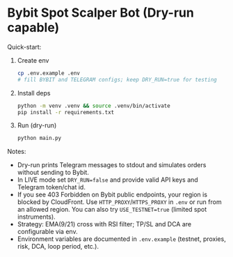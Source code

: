 # Bybit Spot Scalper Bot (Dry-run capable)

Quick-start:

1. Create env

   ```bash
   cp .env.example .env
   # fill BYBIT and TELEGRAM configs; keep DRY_RUN=true for testing
   ```

2. Install deps

   ```bash
   python -m venv .venv && source .venv/bin/activate
   pip install -r requirements.txt
   ```

3. Run (dry-run)

   ```bash
   python main.py
   ```

Notes:
- Dry-run prints Telegram messages to stdout and simulates orders without sending to Bybit.
- In LIVE mode set `DRY_RUN=false` and provide valid API keys and Telegram token/chat id.
- If you see 403 Forbidden on Bybit public endpoints, your region is blocked by CloudFront. Use `HTTP_PROXY`/`HTTPS_PROXY` in `.env` or run from an allowed region. You can also try `USE_TESTNET=true` (limited spot instruments).
- Strategy: EMA(9/21) cross with RSI filter; TP/SL and DCA are configurable via env.
- Environment variables are documented in `.env.example` (testnet, proxies, risk, DCA, loop period, etc.).
